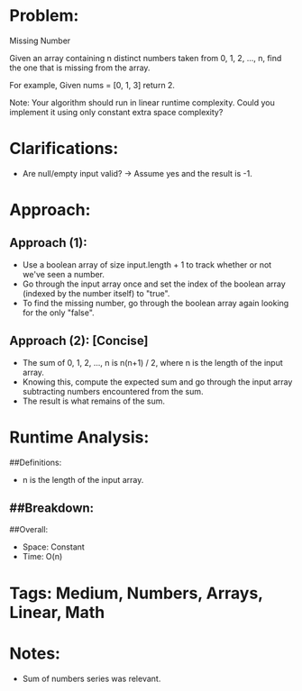 # Problem:
  Missing Number
  
  Given an array containing n distinct numbers taken from 0, 1, 2, ..., n, find the one that is missing from the array.

  For example,
  Given nums = [0, 1, 3] return 2.

  Note: Your algorithm should run in linear runtime complexity. Could you implement it using only constant extra space complexity?
  
# Clarifications:
  - Are null/empty input valid? -> Assume yes and the result is -1.

# Approach:
## Approach (1):
  - Use a boolean array of size input.length + 1 to track whether or not we've seen a number.
  - Go through the input array once and set the index of the boolean array (indexed by the number itself) to "true".
  - To find the missing number, go through the boolean array again looking for the only "false".

## Approach (2): [Concise]
  - The sum of 0, 1, 2, ..., n is n(n+1) / 2, where n is the length of the input array.
  - Knowing this, compute the expected sum and go through the input array subtracting numbers encountered from the sum.
  - The result is what remains of the sum.

# Runtime Analysis:
##Definitions:
  - n is the length of the input array.

##Breakdown:
  - 

##Overall:
  - Space: Constant
  - Time: O(n)

# Tags: Medium, Numbers, Arrays, Linear, Math

# Notes:
  - Sum of numbers series was relevant.